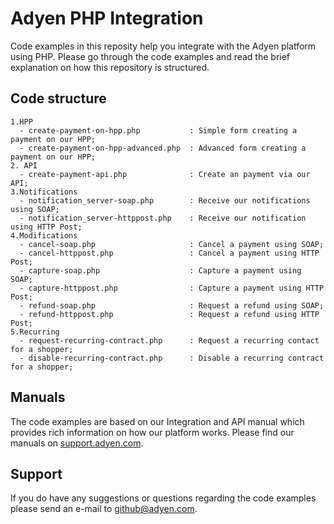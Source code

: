 Adyen PHP Integration
==============
Code examples in this reposity help you integrate with the Adyen platform using PHP. Please go through the code examples 
and read the brief explanation on how this repository is structured.

## Code structure
```
1.HPP
  - create-payment-on-hpp.php           : Simple form creating a payment on our HPP;
  - create-payment-on-hpp-advanced.php  : Advanced form creating a payment on our HPP;
2. API
  - create-payment-api.php              : Create an payment via our API;
3.Notifications
  - notification_server-soap.php        : Receive our notifications using SOAP;
  - notification_server-httppost.php    : Receive our notification using HTTP Post;
4.Modifications  
  - cancel-soap.php                     : Cancel a payment using SOAP;
  - cancel-httppost.php                 : Cancel a payment using HTTP Post;
  - capture-soap.php                    : Capture a payment using SOAP;
  - capture-httppost.php                : Capture a payment using HTTP Post;
  - refund-soap.php                     : Request a refund using SOAP;
  - refund-httppost.php                 : Request a refund using HTTP Post;
5.Recurring
  - request-recurring-contract.php      : Request a recurring contact for a shopper;
  - disable-recurring-contract.php      : Disable a recurring contract for a shopper;
```
## Manuals
The code examples are based on our Integration and API manual which provides rich information on how our platform works. Please find our manuals on [support.adyen.com](support.adyen.com). 

## Support
If you do have any suggestions or questions regarding the code examples please send an e-mail to github@adyen.com.
